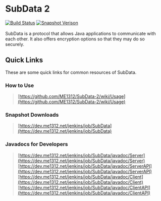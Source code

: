 # SubData 2
[![Build Status](https://dev.me1312.net/jenkins/job/SubData/badge/icon)](https://dev.me1312.net/jenkins/job/SubData/)
[![Snapshot Verison](https://img.shields.io/badge/dynamic/xml.svg?label=snapshot&url=https%3A%2F%2Fdev.me1312.net%2Fmaven%2Fnet%2FME1312%2FSubData%2FServer%2Fmaven-metadata.xml&query=%2F%2Fversioning%2Frelease&colorB=blue)](https://dev.me1312.net/jenkins/job/SubData/)<br><br>
SubData is a protocol that allows Java applications to communicate with each other. It also offers encryption options so that they may do so securely.

## Quick Links
These are some quick links for common resources of SubData.

### How to Use
> [https://github.com/ME1312/SubData-2/wiki/Usage](https://github.com/ME1312/SubData-2/wiki/Usage)

### Snapshot Downloads
> [https://dev.me1312.net/jenkins/job/SubData](https://dev.me1312.net/jenkins/job/SubData)

### Javadocs for Developers
> [https://dev.me1312.net/jenkins/job/SubData/javadoc/Server](https://dev.me1312.net/jenkins/job/SubData/javadoc/Server)<br>
> [https://dev.me1312.net/jenkins/job/SubData/javadoc/ServerAPI](https://dev.me1312.net/jenkins/job/SubData/javadoc/ServerAPI)<br>
> [https://dev.me1312.net/jenkins/job/SubData/javadoc/Client](https://dev.me1312.net/jenkins/job/SubData/javadoc/Client)<br>
> [https://dev.me1312.net/jenkins/job/SubData/javadoc/ClientAPI](https://dev.me1312.net/jenkins/job/SubData/javadoc/ClientAPI)<br>
